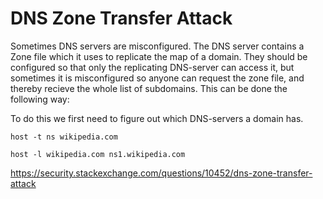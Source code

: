 # DNS Zone Transfer Attack

Sometimes DNS servers are misconfigured. The DNS server contains a Zone file which it uses to replicate the map of a domain. They should be configured so that only the replicating DNS-server can access it, but sometimes it is misconfigured so anyone can request the zone file, and thereby recieve the whole list of subdomains. This can be done the following way:


To do this we first need to figure out which DNS-servers a domain has.

```
host -t ns wikipedia.com
```

```
host -l wikipedia.com ns1.wikipedia.com
```

https://security.stackexchange.com/questions/10452/dns-zone-transfer-attack